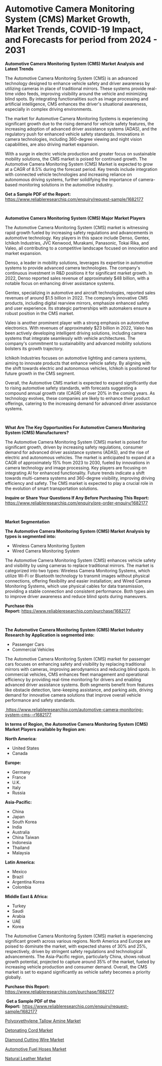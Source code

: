<p><h1>Automotive Camera Monitoring System (CMS) Market Growth, Market Trends, COVID-19 Impact, and Forecasts for period from 2024 - 2031</h1></p><p><strong>Automotive Camera Monitoring System (CMS) Market Analysis and Latest Trends</strong></p>
<p><p>The Automotive Camera Monitoring System (CMS) is an advanced technology designed to enhance vehicle safety and driver awareness by utilizing cameras in place of traditional mirrors. These systems provide real-time video feeds, improving visibility around the vehicle and minimizing blind spots. By integrating functionalities such as image processing and artificial intelligence, CMS enhances the driver's situational awareness, especially in complex driving environments.</p><p>The market for Automotive Camera Monitoring Systems is experiencing significant growth due to the rising demand for vehicle safety features, the increasing adoption of advanced driver assistance systems (ADAS), and the regulatory push for enhanced vehicle safety standards. Innovations in camera technologies, including 360-degree viewing and night vision capabilities, are also driving market expansion. </p><p>With a surge in electric vehicle production and greater focus on sustainable mobility solutions, the CMS market is poised for continued growth. The Automotive Camera Monitoring System (CMS) Market is expected to grow at a CAGR of 8.5% during the forecast period. Key trends include integration with connected vehicle technologies and increasing reliance on autonomous driving systems, further solidifying the importance of camera-based monitoring solutions in the automotive industry.</p></p>
<p><strong>Get a Sample PDF of the Report:&nbsp;</strong> <a href="https://www.reliableresearchiq.com/enquiry/request-sample/1682177?utm_campaign=1119&utm_medium=2&utm_source=Github&utm_content=ia&utm_term=11122024&utm_id=automotive-camera-monitoring-system-cms">https://www.reliableresearchiq.com/enquiry/request-sample/1682177</a></p>
<p>&nbsp;</p>
<p><strong>Automotive Camera Monitoring System (CMS) Major Market Players</strong></p>
<p><p>The Automotive Camera Monitoring System (CMS) market is witnessing rapid growth fueled by increasing safety regulations and advancements in automotive technology. Key players in this space include Denso, Gentex, Ichikoh Industries, JVC Kenwood, Murakami, Panasonic, Tokai Rika, and Valeo, all contributing to a competitive landscape focused on innovation and market expansion.</p><p>Denso, a leader in mobility solutions, leverages its expertise in automotive systems to provide advanced camera technologies. The company's continuous investment in R&D positions it for significant market growth. In 2022, Denso reported sales revenue of approximately $48 billion, with a notable focus on enhancing driver assistance systems.</p><p>Gentex, specializing in automotive and aircraft technologies, reported sales revenues of around $1.5 billion in 2022. The company’s innovative CMS products, including digital rearview mirrors, emphasize enhanced safety and user experience. Its strategic partnerships with automakers ensure a robust position in the CMS market.</p><p>Valeo is another prominent player with a strong emphasis on automotive electronics. With revenues of approximately $23 billion in 2022, Valeo has been actively developing intelligent driving solutions, including camera systems that integrate seamlessly with vehicle architectures. The company's commitment to sustainability and advanced mobility solutions bolsters its growth trajectory.</p><p>Ichikoh Industries focuses on automotive lighting and camera systems, aiming to innovate products that enhance vehicle safety. By aligning with the shift towards electric and autonomous vehicles, Ichikoh is positioned for future growth in the CMS segment.</p><p>Overall, the Automotive CMS market is expected to expand significantly due to rising automotive safety standards, with forecasts suggesting a compound annual growth rate (CAGR) of over 20% in the coming years. As technology evolves, these companies are likely to enhance their product offerings, catering to the increasing demand for advanced driver assistance systems.</p></p>
<p>&nbsp;</p>
<p><strong>What Are The Key Opportunities For Automotive Camera Monitoring System (CMS) Manufacturers?</strong></p>
<p><p>The Automotive Camera Monitoring System (CMS) market is poised for significant growth, driven by increasing safety regulations, consumer demand for advanced driver assistance systems (ADAS), and the rise of electric and autonomous vehicles. The market is anticipated to expand at a CAGR of approximately 15% from 2023 to 2030, fueled by innovations in camera technology and image processing. Key players are focusing on integrating AI for enhanced functionality. Future trends indicate a shift towards multi-camera systems and 360-degree visibility, improving driving efficiency and safety. The CMS market is expected to play a crucial role in the evolution of smart transportation solutions.</p></p>
<p><strong>Inquire or Share Your Questions If Any Before Purchasing This Report:</strong> <a href="https://www.reliableresearchiq.com/enquiry/pre-order-enquiry/1682177?utm_campaign=1119&utm_medium=2&utm_source=Github&utm_content=ia&utm_term=11122024&utm_id=automotive-camera-monitoring-system-cms">https://www.reliableresearchiq.com/enquiry/pre-order-enquiry/1682177</a></p>
<p>&nbsp;</p>
<p><strong>Market Segmentation</strong></p>
<p><strong>The Automotive Camera Monitoring System (CMS) Market Analysis by types is segmented into:</strong></p>
<p><ul><li>Wireless Camera Monitoring System</li><li>Wired Camera Monitoring System</li></ul></p>
<p><p>The Automotive Camera Monitoring System (CMS) enhances vehicle safety and visibility by using cameras to replace traditional mirrors. The market is categorized into two types: Wireless Camera Monitoring Systems, which utilize Wi-Fi or Bluetooth technology to transmit images without physical connections, offering flexibility and easier installation; and Wired Camera Monitoring Systems, which use physical cables for data transmission, providing a stable connection and consistent performance. Both types aim to improve driver awareness and reduce blind spots during maneuvers.</p></p>
<p><strong>Purchase this Report:&nbsp;</strong><a href="https://www.reliableresearchiq.com/purchase/1682177?utm_campaign=1119&utm_medium=2&utm_source=Github&utm_content=ia&utm_term=11122024&utm_id=automotive-camera-monitoring-system-cms">https://www.reliableresearchiq.com/purchase/1682177</a></p>
<p>&nbsp;</p>
<p><strong>The Automotive Camera Monitoring System (CMS) Market Industry Research by Application is segmented into:</strong></p>
<p><ul><li>Passenger Cars</li><li>Commercial Vehicles</li></ul></p>
<p><p>The Automotive Camera Monitoring System (CMS) market for passenger cars focuses on enhancing safety and visibility by replacing traditional mirrors with cameras, improving aerodynamics and reducing blind spots. In commercial vehicles, CMS enhances fleet management and operational efficiency by providing real-time monitoring for drivers and enabling advanced driver assistance systems. Both segments benefit from features like obstacle detection, lane-keeping assistance, and parking aids, driving demand for innovative camera solutions that improve overall vehicle performance and safety standards.</p></p>
<p><a href="https://www.reliableresearchiq.com/automotive-camera-monitoring-system-cms--r1682177?utm_campaign=1119&utm_medium=2&utm_source=Github&utm_content=ia&utm_term=11122024&utm_id=automotive-camera-monitoring-system-cms">&nbsp;https://www.reliableresearchiq.com/automotive-camera-monitoring-system-cms--r1682177</a></p>
<p><strong>In terms of Region, the Automotive Camera Monitoring System (CMS) Market Players available by Region are:</strong></p>
<p>
    <p> <strong> North America: </strong>
        <ul>
            <li>United States</li>
            <li>Canada</li>
        </ul>
        </p> 
    <p> <strong> Europe: </strong>
        <ul>
            <li>Germany</li>
            <li>France</li>
            <li>U.K.</li>
            <li>Italy</li>
            <li>Russia</li>
        </ul>
        </p> 
    <p> <strong> Asia-Pacific: </strong>
        <ul>
            <li>China</li>
            <li>Japan</li>
            <li>South Korea</li>
            <li>India</li>
            <li>Australia</li>
            <li>China Taiwan</li>
            <li>Indonesia</li>
            <li>Thailand</li>
            <li>Malaysia</li>
        </ul>
        </p> 
    <p> <strong> Latin America: </strong>
        <ul>
            <li>Mexico</li>
            <li>Brazil</li>
            <li>Argentina Korea</li>
            <li>Colombia</li>
        </ul>
        </p> 
    <p> <strong> Middle East & Africa: </strong>
        <ul>
            <li>Turkey</li>
            <li>Saudi</li>
            <li>Arabia</li>
            <li>UAE</li>
            <li>Korea</li>
        </ul>
    </p>
    </p>
<p><p>The Automotive Camera Monitoring System (CMS) market is experiencing significant growth across various regions. North America and Europe are poised to dominate the market, with expected shares of 30% and 25%, respectively, driven by stringent safety regulations and technological advancements. The Asia-Pacific region, particularly China, shows robust growth potential, projected to capture around 35% of the market, fueled by increasing vehicle production and consumer demand. Overall, the CMS market is set to expand significantly as vehicle safety becomes a priority globally.</p></p>
<p><strong>Purchase this Report: </strong><a href="https://www.reliableresearchiq.com/purchase/1682177?utm_campaign=1119&utm_medium=2&utm_source=Github&utm_content=ia&utm_term=11122024&utm_id=automotive-camera-monitoring-system-cms">https://www.reliableresearchiq.com/purchase/1682177</a></p>
<p>&nbsp;<strong>Get a Sample PDF of the Report:&nbsp;&nbsp;</strong><a href="https://www.reliableresearchiq.com/enquiry/request-sample/1682177?utm_campaign=1119&utm_medium=2&utm_source=Github&utm_content=ia&utm_term=11122024&utm_id=automotive-camera-monitoring-system-cms">https://www.reliableresearchiq.com/enquiry/request-sample/1682177</a></p>
<p><strong></strong></p>
<p><p><a href="https://www.linkedin.com/pulse/res-insight-dial-qultf?utm_campaign=1119&utm_medium=2&utm_source=Github&utm_content=ia&utm_term=11122024&utm_id=automotive-camera-monitoring-system-cms">Polyoxyethylene Tallow Amine Market</a></p><p><a href="https://www.linkedin.com/pulse/detonating-cordmarketinsightsmarketsizeandgrowthprospectswithanestimatedcagrof103from2024to2031-8tevc?utm_campaign=1119&utm_medium=2&utm_source=Github&utm_content=ia&utm_term=11122024&utm_id=automotive-camera-monitoring-system-cms">Detonating Cord Market</a></p><p><a href="https://www.linkedin.com/pulse/growth-potential-diamond-cutting-wire-market-trend-analysis-u1exc?utm_campaign=1119&utm_medium=2&utm_source=Github&utm_content=ia&utm_term=11122024&utm_id=automotive-camera-monitoring-system-cms">Diamond Cutting Wire Market</a></p><p><a href="https://www.linkedin.com/pulse/rev-athenaur-okk4f?utm_campaign=1119&utm_medium=2&utm_source=Github&utm_content=ia&utm_term=11122024&utm_id=automotive-camera-monitoring-system-cms">Automotive Fuel Hoses Market</a></p><p><a href="https://www.linkedin.com/pulse/in-depth-market-analysis-natural-leather-trends-size-projected-6g2jc?utm_campaign=1119&utm_medium=2&utm_source=Github&utm_content=ia&utm_term=11122024&utm_id=automotive-camera-monitoring-system-cms">Natural Leather Market</a></p></p>